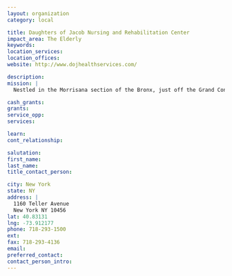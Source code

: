 ```yaml
---
layout: organization
category: local

title: Daughters of Jacob Nursing and Rehabilitation Center
impact_area: The Elderly
keywords: 
location_services: 
location_offices: 
website: http://www.dojhealthservices.com/

description: 
mission: |
  Nestled in the Morrisana section of the Bronx, just off the Grand Concourse, DOJ serves a growing and diverse community. We offer a unique blend of medical and technical expertise along with a highly trained staff that is totally committed to the comfort, care and convenience of our residents.

cash_grants: 
grants: 
service_opp: 
services: 

learn: 
cont_relationship: 

salutation: 
first_name: 
last_name: 
title_contact_person: 

city: New York
state: NY
address: |
  1160 Teller Avenue  
  New York NY 10456
lat: 40.83131
lng: -73.912177
phone: 718-293-1500
ext: 
fax: 718-293-4136
email: 
preferred_contact: 
contact_person_intro: 
---
```

